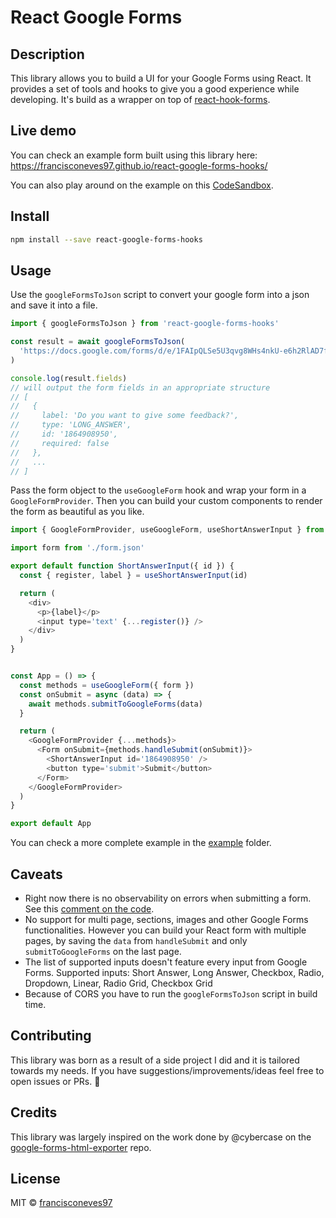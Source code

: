 # React Google Forms

## Description

This library allows you to build a UI for your Google Forms using React. It provides a set of tools and hooks to give you a good experience while developing. It's build as a wrapper on top of [react-hook-forms](https://github.com/react-hook-form/react-hook-form).

## Live demo

You can check an example form built using this library here: https://francisconeves97.github.io/react-google-forms-hooks/

You can also play around on the example on this [CodeSandbox](https://codesandbox.io/s/pedantic-gould-w0ib1?file=/src/App.js).

## Install

```bash
npm install --save react-google-forms-hooks
```

## Usage

Use the `googleFormsToJson` script to convert your google form into a json and save it into a file.

```javascript
import { googleFormsToJson } from 'react-google-forms-hooks'

const result = await googleFormsToJson(
  'https://docs.google.com/forms/d/e/1FAIpQLSe5U3qvg8WHs4nkU-e6h2RlAD7fKoCkou6HO2w2-tXYIA_F8g/viewform'
)

console.log(result.fields)
// will output the form fields in an appropriate structure
// [
//   {
//     label: 'Do you want to give some feedback?',
//     type: 'LONG_ANSWER',
//     id: '1864908950',
//     required: false
//   },
//   ...
// ]
```

Pass the form object to the `useGoogleForm` hook and wrap your form in a `GoogleFormProvider`. Then you can build your custom components to render the form as beautiful as you like.

```javascript
import { GoogleFormProvider, useGoogleForm, useShortAnswerInput } from 'react-google-forms-hooks'

import form from './form.json'

export default function ShortAnswerInput({ id }) {
  const { register, label } = useShortAnswerInput(id)

  return (
    <div>
      <p>{label}</p>
      <input type='text' {...register()} />
    </div>
  )
}


const App = () => {
  const methods = useGoogleForm({ form })
  const onSubmit = async (data) => {
    await methods.submitToGoogleForms(data)
  }

  return (
    <GoogleFormProvider {...methods}>
      <Form onSubmit={methods.handleSubmit(onSubmit)}>
        <ShortAnswerInput id='1864908950' />
        <button type='submit'>Submit</button>
      </Form>
    </GoogleFormProvider>
  )
}

export default App
```

You can check a more complete example in the [example](https://github.com/francisconeves97/react-google-forms-hooks/blob/master/example/src/App.js) folder.

## Caveats

- Right now there is no observability on errors when submitting a form. See this [comment on the code](https://github.com/francisconeves97/react-google-forms-hooks/blob/ca5018e578cfb0e230f9be58dfeee4117db28160/src/hooks/useGoogleForm.ts#L61-L65).
- No support for multi page, sections, images and other Google Forms functionalities. However you can build your React form with multiple pages, by saving the `data` from `handleSubmit` and only `submitToGoogleForms` on the last page.
- The list of supported inputs doesn't feature every input from Google Forms. Supported inputs: Short Answer, Long Answer, Checkbox, Radio, Dropdown, Linear, Radio Grid, Checkbox Grid
- Because of CORS you have to run the `googleFormsToJson` script in build time.

## Contributing

This library was born as a result of a side project I did and it is tailored towards my needs. If you have suggestions/improvements/ideas feel free to open issues or PRs. :rocket:

## Credits

This library was largely inspired on the work done by @cybercase on the [google-forms-html-exporter](https://github.com/cybercase/google-forms-html-exporter) repo.

## License

MIT © [francisconeves97](https://github.com/francisconeves97)
